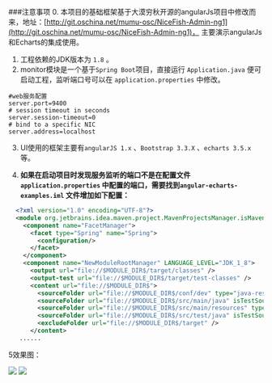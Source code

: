 ###注意事项
0. 本项目的基础框架基于大漠穷秋开源的angularJs项目中修改而来，地址：[http://git.oschina.net/mumu-osc/NiceFish-Admin-ng1](http://git.oschina.net/mumu-osc/NiceFish-Admin-ng1)，  主要演示angularJs和Echarts的集成使用。
1. 工程依赖的JDK版本为 `1.8` 。
2. monitor模块是一个基于`Spring Boot`项目，直接运行 `Application.java` 便可启动工程，监听端口号可以在 `application.properties` 中修改。
```properties
#web服务配置
server.port=9400
# session timeout in seconds
server.session-timeout=0
# bind to a specific NIC
server.address=localhost
```

3. UI使用的框架主要有`angularJS 1.x` 、`Bootstrap 3.3.X` 、`echarts 3.5.x` 等。

4. **如果在启动项目时发现服务监听的端口不是在配置文件`application.properties` 中配置的端口，需要找到`angular-echarts-examples.iml` 文件增加如下配置：**
```xml
  <?xml version="1.0" encoding="UTF-8"?>
  <module org.jetbrains.idea.maven.project.MavenProjectsManager.isMavenModule="true" type="JAVA_MODULE" version="4">
    <component name="FacetManager">
      <facet type="Spring" name="Spring">
        <configuration/>
      </facet>
    </component>
    <component name="NewModuleRootManager" LANGUAGE_LEVEL="JDK_1_8">
      <output url="file://$MODULE_DIR$/target/classes" />
      <output-test url="file://$MODULE_DIR$/target/test-classes" />
      <content url="file://$MODULE_DIR$">
        <sourceFolder url="file://$MODULE_DIR$/conf/dev" type="java-resource" />
        <sourceFolder url="file://$MODULE_DIR$/src/main/java" isTestSource="false" />
        <sourceFolder url="file://$MODULE_DIR$/src/main/resources" type="java-resource" />   // ##就是这条##
        <sourceFolder url="file://$MODULE_DIR$/src/test/java" isTestSource="true" />
        <excludeFolder url="file://$MODULE_DIR$/target" />
      </content>
   ......
```
5效果图：

<img src="./0.png"/>


<img src="./1.png"/>

